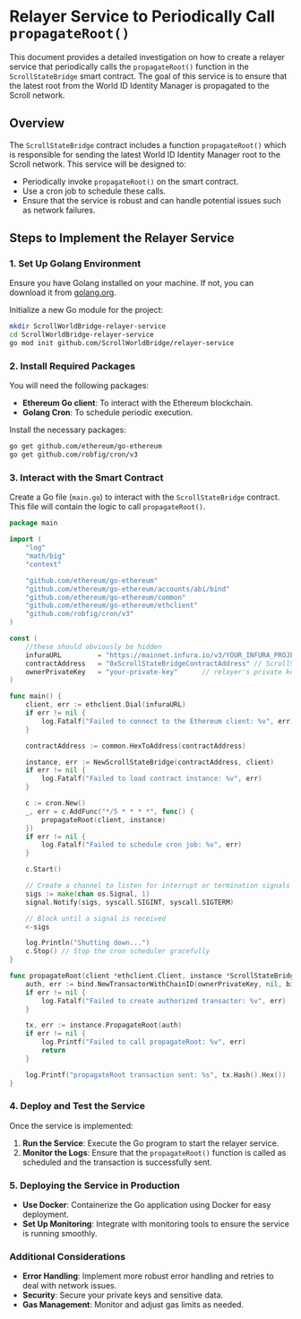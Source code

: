 
# Relayer Service to Periodically Call `propagateRoot()`

This document provides a detailed investigation on how to create a relayer service that periodically calls the `propagateRoot()` function in the `ScrollStateBridge` smart contract. The goal of this service is to ensure that the latest root from the World ID Identity Manager is propagated to the Scroll network.

## Overview

The `ScrollStateBridge` contract includes a function `propagateRoot()` which is responsible for sending the latest World ID Identity Manager root to the Scroll network. This service will be designed to:

- Periodically invoke `propagateRoot()` on the smart contract.
- Use a cron job to schedule these calls.
- Ensure that the service is robust and can handle potential issues such as network failures.

## Steps to Implement the Relayer Service

### 1. Set Up Golang Environment

Ensure you have Golang installed on your machine. If not, you can download it from [golang.org](https://golang.org/).

Initialize a new Go module for the project:

```bash
mkdir ScrollWorldBridge-relayer-service
cd ScrollWorldBridge-relayer-service
go mod init github.com/ScrollWorldBridge/relayer-service
```

### 2. Install Required Packages

You will need the following packages:

- **Ethereum Go client**: To interact with the Ethereum blockchain.
- **Golang Cron**: To schedule periodic execution.

Install the necessary packages:

```bash
go get github.com/ethereum/go-ethereum
go get github.com/robfig/cron/v3
```

### 3. Interact with the Smart Contract

Create a Go file (`main.go`) to interact with the `ScrollStateBridge` contract. This file will contain the logic to call `propagateRoot()`.

```go
package main

import (
    "log"
    "math/big"
    "context"

    "github.com/ethereum/go-ethereum"
    "github.com/ethereum/go-ethereum/accounts/abi/bind"
    "github.com/ethereum/go-ethereum/common"
    "github.com/ethereum/go-ethereum/ethclient"
    "github.com/robfig/cron/v3"
)

const (
    //these should obviously be hidden 
    infuraURL         = "https://mainnet.infura.io/v3/YOUR_INFURA_PROJECT_ID"
    contractAddress   = "0xScrollStateBridgeContractAddress" // ScrollStateBridge contract address
    ownerPrivateKey   = "your-private-key"      // relayer's private key
)

func main() {
    client, err := ethclient.Dial(infuraURL)
    if err != nil {
        log.Fatalf("Failed to connect to the Ethereum client: %v", err)
    }

    contractAddress := common.HexToAddress(contractAddress)

    instance, err := NewScrollStateBridge(contractAddress, client)
    if err != nil {
        log.Fatalf("Failed to load contract instance: %v", err)
    }

    c := cron.New()
    _, err = c.AddFunc("*/5 * * * *", func() {
        propagateRoot(client, instance)
    })
    if err != nil {
        log.Fatalf("Failed to schedule cron job: %v", err)
    }

    c.Start()

    // Create a channel to listen for interrupt or termination signals
    sigs := make(chan os.Signal, 1)
    signal.Notify(sigs, syscall.SIGINT, syscall.SIGTERM)

    // Block until a signal is received
    <-sigs

    log.Println("Shutting down...")
    c.Stop() // Stop the cron scheduler gracefully
}

func propagateRoot(client *ethclient.Client, instance *ScrollStateBridge) {
    auth, err := bind.NewTransactorWithChainID(ownerPrivateKey, nil, big.NewInt(1))
    if err != nil {
        log.Fatalf("Failed to create authorized transactor: %v", err)
    }

    tx, err := instance.PropagateRoot(auth)
    if err != nil {
        log.Printf("Failed to call propagateRoot: %v", err)
        return
    }

    log.Printf("propagateRoot transaction sent: %s", tx.Hash().Hex())
}
```

### 4. Deploy and Test the Service

Once the service is implemented:

1. **Run the Service**: Execute the Go program to start the relayer service.
2. **Monitor the Logs**: Ensure that the `propagateRoot()` function is called as scheduled and the transaction is successfully sent.

### 5. Deploying the Service in Production

- **Use Docker**: Containerize the Go application using Docker for easy deployment.
- **Set Up Monitoring**: Integrate with monitoring tools to ensure the service is running smoothly.

### Additional Considerations

- **Error Handling**: Implement more robust error handling and retries to deal with network issues.
- **Security**: Secure your private keys and sensitive data.
- **Gas Management**: Monitor and adjust gas limits as needed.